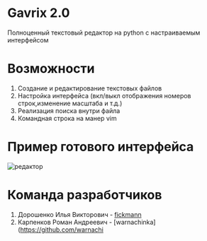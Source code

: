 # Gavrix 2.0
Полноценный текстовый редактор на python с настраиваемым интерфейсом
# Возможности
1. Создание и редактирование текстовых файлов
2. Настройка интерфейса (вкл/выкл отображения номеров строк,изменение масштаба и т.д.)
3. Реализация поиска внутри файла
4. Командная строка на манер vim
# Пример готового интерфейса
![редактор](https://user-images.githubusercontent.com/55639594/114314822-f6ef8980-9b04-11eb-85e9-194d8ffe9757.jpg)
# Команда разработчиков
1. Дорошенко Илья Викторович - [fickmann](https://github.com/fickmann)
2. Карпенков Роман Андреевич - [warnachinka](https://github.com/warnachi
